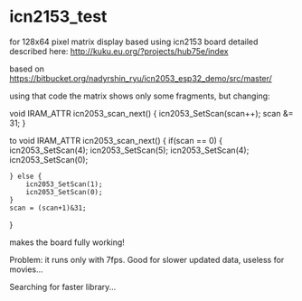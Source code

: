 # icn2153_test

for 128x64 pixel matrix display based using icn2153
board detailed described here:
http://kuku.eu.org/?projects/hub75e/index

based on
https://bitbucket.org/nadyrshin_ryu/icn2053_esp32_demo/src/master/

using that code the matrix shows only some fragments, but changing:

void IRAM_ATTR icn2053_scan_next()
{
	icn2053_SetScan(scan++);
	scan &= 31;
}

to
void IRAM_ATTR icn2053_scan_next()
{
    if(scan == 0) {
        icn2053_SetScan(4);
        icn2053_SetScan(5);
        icn2053_SetScan(4);
        icn2053_SetScan(0);

    } else {
		icn2053_SetScan(1);
        icn2053_SetScan(0);
    }
    scan = (scan+1)&31;
	
}

makes the board fully working!

Problem: it runs only with 7fps. Good for slower updated data, useless for movies...


Searching for faster library...